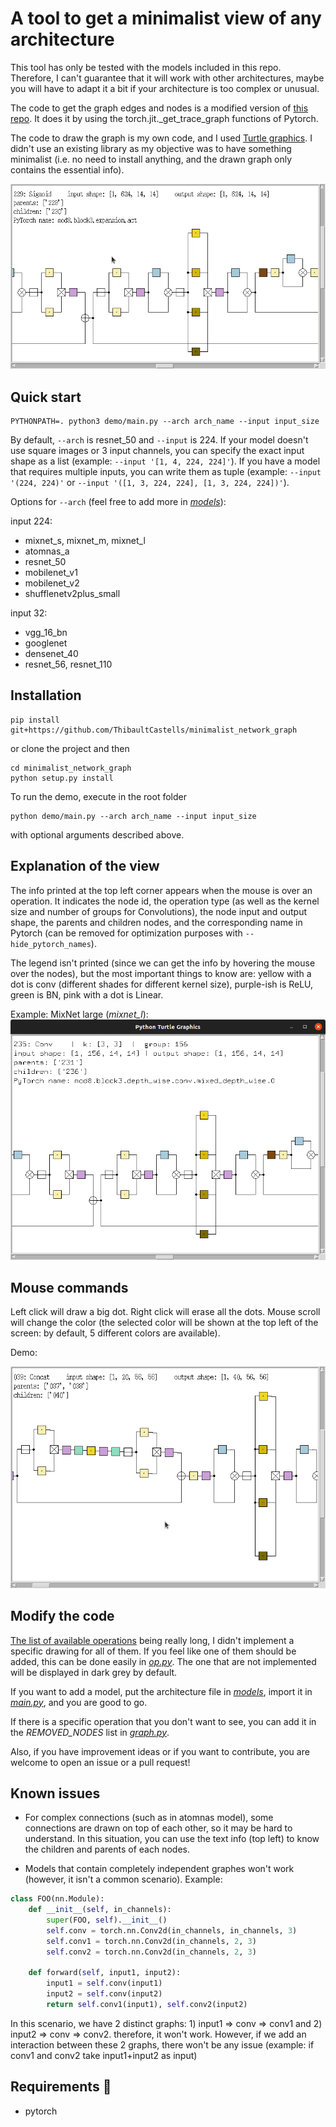 # A tool to get a minimalist view of any architecture

This tool has only be tested with the models included in this repo.
Therefore, I can't guarantee that it will work with other architectures, maybe you will have to adapt it a bit if your architecture is too complex or unusual.

The code to get the graph edges and nodes is a modified version of [this repo](https://github.com/waleedka/hiddenlayer). It does it by using the torch.jit._get_trace_graph functions of Pytorch.

The code to draw the graph is my own code, and I used [Turtle graphics](https://docs.python.org/3/library/turtle.html). I didn't use an existing library as my objective was to have something minimalist (i.e. no need to install anything, and the drawn graph only contains the essential info).

![overview](./demo/main_demo.gif)

## Quick start

```
PYTHONPATH=. python3 demo/main.py --arch arch_name --input input_size
```
By default, `--arch` is resnet_50 and `--input` is 224.
If your model doesn't use square images or 3 input channels, you can specify the exact input shape as a list (example: `--input '[1, 4, 224, 224]'`).
If you have a model that requires multiple inputs, you can write them as tuple (example: `--input '(224, 224)'` or `--input '([1, 3, 224, 224], [1, 3, 224, 224])'`).

Options for `--arch` (feel free to add more in *[models](network_graph/models/)*): 

input 224:
- mixnet_s, mixnet_m, mixnet_l
- atomnas_a
- resnet_50
- mobilenet_v1
- mobilenet_v2
- shufflenetv2plus_small

input 32:
- vgg_16_bn
- googlenet
- densenet_40
- resnet_56, resnet_110

## Installation

```
pip install git+https://github.com/ThibaultCastells/minimalist_network_graph
```
or clone the project and then 
```
cd minimalist_network_graph
python setup.py install
```
To run the demo, execute in the root folder
```
python demo/main.py --arch arch_name --input input_size
```
with optional arguments described above.

## Explanation of the view

The info printed at the top left corner appears when the mouse is over an operation. It indicates the node id, the operation type (as well as the kernel size and number of groups for Convolutions), the node input and output shape, the parents and children nodes, and the corresponding name in Pytorch (can be removed for optimization purposes with `--hide_pytorch_names`).

The legend isn't printed (since we can get the info by hovering the mouse over the nodes), but the most important things to know are: yellow with a dot is conv (different shades for different kernel size), purple-ish is ReLU, green is BN, pink with a dot is Linear.

Example: MixNet large (*mixnet_l*):
![mixnet_l](./demo/mixnet_l.png)

## Mouse commands

Left click will draw a big dot. Right click will erase all the dots. Mouse scroll will change the color (the selected color will be shown at the top left of the screen: by default, 5 different colors are available).

Demo:

![Use color](./demo/color_demo.gif)

## Modify the code

[The list of available operations](https://github.com/onnx/onnx/blob/main/docs/Operators.md) being really long, I didn't implement a specific drawing for all of them. If you feel like one of them should be added, this can be done easily in *[op.py](network_graph/graph_drawing/op.py)*. The one that are not implemented will be displayed in dark grey by default.

If you want to add a model, put the architecture file in *[models](network_graph/models/)*, import it in *[main.py](demo/main.py)*, and you are good to go.

If there is a specific operation that you don't want to see, you can add it in the *REMOVED_NODES* list in *[graph.py](network_graph/graph_reading/graph.py)*.

Also, if you have improvement ideas or if you want to contribute, you are welcome to open an issue or a pull request!

## Known issues

- For complex connections (such as in atomnas model), some connections are drawn on top of each other, so it may be hard to understand. In this situation, you can use the text info (top left) to know the children and parents of each nodes.

- Models that contain completely independent graphes won't work (however, it isn't a common scenario). Example:

``` python
class FOO(nn.Module):
    def __init__(self, in_channels):
        super(FOO, self).__init__()
        self.conv = torch.nn.Conv2d(in_channels, in_channels, 3)
        self.conv1 = torch.nn.Conv2d(in_channels, 2, 3)
        self.conv2 = torch.nn.Conv2d(in_channels, 2, 3)

    def forward(self, input1, input2):
        input1 = self.conv(input1)
        input2 = self.conv(input2)
        return self.conv1(input1), self.conv2(input2)
```

In this scenario, we have 2 distinct graphs: 1) input1 => conv => conv1 and 2) input2 => conv => conv2. therefore, it won't work.
However, if we add an interaction between these 2 graphs, there won't be any issue (example: if conv1 and conv2 take input1+input2 as input)

## Requirements :wrench:
* pytorch